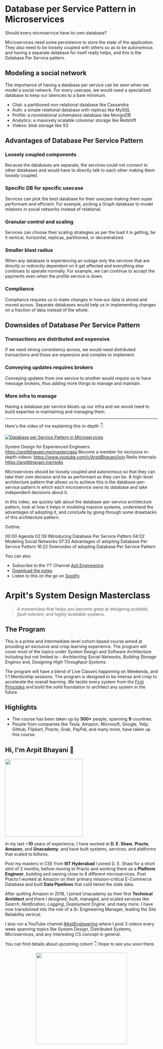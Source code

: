 Database per Service Pattern in Microservices
===


Should every microservice have its own database?

Microservices need some persistence to store the state of the application. They also need to be loosely coupled with others so as to be autonomous and having a separate database for itself really helps, and this is the Database Per Service pattern.

## Modeling a social network

The importance of having a database per service can be seen when we model a social network. For every usecase, we would need a specialized database to keep our latencies to a bare minimum.

- Chat: a partitioned non-relational database like Cassandra
- Auth: a simple relational database with replicas like MySQL
- Profile: a nonrelational schemaless database like MongoDB
- Analytics: a massively scalable columnar storage like Redshift
- Videos: blob storage like S3

## Advantages of Database Per Service Pattern

### Loosely coupled components

Because the databases are separate, the services could not connect to other databases and would have to directly talk to each other making them loosely coupled.

### Specific DB for specific usecase

Services can pick the best database for their usecase making them super performant and efficient. For example, picking a Graph database to model relations in social networks instead of relational.

### Granular control and scaling

Services can choose their scaling strategies as per the load it is getting; be it vertical, horizontal, replicas, partitioned, or decentralized.

### Smaller blast radius

When any database is experiencing an outage only the services that are directly or indirectly dependent on it get affected and everything else continues to operate normally. For example, we can continue to accept the payments even when the profile service is down.

### Compliance

Compliance requires us to make changes in how our data is stored and moved across. Separate databases would help us in implementing changes on a fraction of data instead of the whole.

## Downsides of Database Per Service Pattern

### Transactions are distributed and expensive

If we need strong consistency across, we would need distributed transactions and those are expensive and complex to implement.

### Conveying updates requires brokers

Conveying updates from one service to another would require us to have message brokers, thus adding more things to manage and maintain.

### More infra to manage

Having a database per service bloats up our infra and we would need to build expertise in maintaining and managing them.
<hr />


<p>Here's the video of me explaining this in-depth 👇‍</p>

[![Database per Service Pattern in Microservices](https://i.ytimg.com/vi/la2q1vFA5q0/mqdefault.jpg)](https://www.youtube.com/watch?v=la2q1vFA5q0)

System Design for Experienced Engineers: https://arpitbhayani.me/masterclass
Become a member for exclusive in-depth videos: https://www.youtube.com/c/ArpitBhayani/join
Redis Internals: https://arpitbhayani.me/redis

Microservices should be loosely coupled and autonomous so that they can take their own decision and be as performant as they can be. A high-level architecture pattern that allows us to achieve this is the database-per-service pattern in which each microservice owns its database and take independent decisions about it.

In this video, we quickly talk about the database-per-service architecture pattern, look at how it helps in modeling massive systems, understand the advantages of adopting it, and conclude by going through some drawbacks of this architecture pattern.

Outline:

00:00 Agenda
02:39 INtroducing Database Per Service Pattern
04:02 Modeling Social Networks
07:33 Advantages of adopting Database Per Service Pattern
16:22 Downsides of adopting Database Per Service Pattern

You can also
 - Subscribe to the YT Channel [Asli Engineering](https://youtube.com/c/ArpitBhayani)
 - [Download the notes](https://drive.google.com/file/d/1D7bEh7tacBZsBxzxnVbH4OvFuTOgY-yh/view?usp=sharing)
 - Listen to this on the go on [Spotify](https://open.spotify.com/show/7qMoamm2iZQrsPVm6IQLoD)

# Arpit's System Design Masterclass

> A masterclass that helps you become great at designing _scalable_, _fault-tolerant_, and _highly available_ systems.

## The Program

This is a prime and intermediate-level cohort-based course aimed at providing an exclusive and crisp learning experience. The program will cover most of the topics under System Design and Software Architecture including but not limited to - _Architecting Social Networks_, _Building Storage Engines_ and, _Designing High Throughput Systems_.

The program will have a blend of Live Classes happening on Weekends, and 1:1 Mentorship sessions. The program is designed to be intense and crisp to accelerate the overall learning. We tackle every system from the [First Principles](https://en.wikipedia.org/wiki/First_principle) and build the solid foundation to architect any system in the future.


## Highlights

 - The course has been taken up by __500+__ people, spanning __9__ countries.
 - People from companies like Tesla, Amazon, Microsoft, Google, Yelp, Github, Flipkart, Practo, Grab, PayPal, and many more, have taken up this course.


## Hi, I'm Arpit Bhayani 👋

<img width="256px" src="https://arpitbhayani.me/static/img/arpit.jpg" />

In my last **~10** years of experience, I have worked at **D. E. Shaw**, **Practo**, **Amazon**, and **Unacademy**; and have built systems, services, and platforms that scaled to billions.

Post my masters in CSE from **IIIT Hyderabad** I joined D. E. Shaw for a short stint of 2 months, before moving to Practo and working there as a **Platform Engineer**, building and owning close to 8 different microservices. Post Practo I worked at Amazon on their primary mission-critical E-Commerce Database and built **Data Pipelines** that cold tiered the stale data.

After quitting Amazon in 2018, I joined Unacademy as their first **Technical Architect** and there I designed, built, managed, and scaled services like _Search_, _Notification_, _Logging_, _Deployment Engine_, and many more. I have now transitioned into the role of a Sr. Engineering Manager, leading the Site Reliability vertical.

I also run a YouTube channel [#AsliEngineering](https://www.youtube.com/c/ArpitBhayani) where I post 3 videos every week spanning topics like System Design, Distributed Systems, Microservices, and any interesting CS concept in general.

You can find details about upcoming cohort 👇‍ Hope to see you soon there.

<center>
<a target="_blank" href="https://arpitbhayani.me/masterclass">
<img src="https://user-images.githubusercontent.com/4745789/137859181-d4499cf4-ce65-4466-8b88-a078ece0f081.PNG" width="300px" />
</a>
</center>